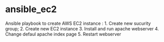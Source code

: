 # ansible_ec2
Ansible playbook to create AWS EC2 instance : 1. Create new sucurity group; 2. Create new EC2 instance 3. Install and run apache webserver 4. Change defaul apache index page 5. Restart webserver
